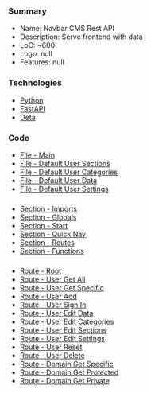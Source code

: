### Summary
- Name: Navbar CMS Rest API
- Description: Serve frontend with data
- LoC: ~600
- Logo: null
- Features: null

### Technologies
- [Python](https://www.python.org/)
- [FastAPI](https://fastapi.tiangolo.com/)
- [Deta](https://deta.space/developers)

### Code
- [File - Main](https://github.com/Sinc0/PythonCmsRestAPI/blob/master/main.py)
- [File - Default User Sections](https://github.com/Sinc0/PythonCmsRestAPI/blob/master/defaultSections.json)
- [File - Default User Categories](https://github.com/Sinc0/PythonCmsRestAPI/blob/master/defaultCategories.json)
- [File - Default User Data](https://github.com/Sinc0/PythonCmsRestAPI/blob/master/defaultData.json)
- [File - Default User Settings](https://github.com/Sinc0/PythonCmsRestAPI/blob/master/defaultSettings.json)
###
- [Section - Imports](https://github.com/Sinc0/PythonCmsRestAPI/blob/master/main.py#L1)
- [Section - Globals](https://github.com/Sinc0/PythonCmsRestAPI/blob/master/main.py#L12)
- [Section - Start](https://github.com/Sinc0/PythonCmsRestAPI/blob/master/main.py#L23)
- [Section - Quick Nav](https://github.com/Sinc0/PythonCmsRestAPI/blob/master/main.py#L43)
- [Section - Routes](https://github.com/Sinc0/PythonCmsRestAPI/blob/master/main.py#L68)
- [Section - Functions](https://github.com/Sinc0/PythonCmsRestAPI/blob/master/main.py#L738)
###
- [Route - Root](https://github.com/Sinc0/PythonCmsRestAPI/blob/master/main.py#L69-L71)
- [Route - User Get All](https://github.com/Sinc0/PythonCmsRestAPI/blob/master/main.py#L75-L81)
- [Route - User Get Specific](https://github.com/Sinc0/PythonCmsRestAPI/blob/master/main.py#L179-L235)
- [Route - User Add](https://github.com/Sinc0/PythonCmsRestAPI/blob/master/main.py#L85-L133)
- [Route - User Sign In](https://github.com/Sinc0/PythonCmsRestAPI/blob/master/main.py#L137-L175)
- [Route - User Edit Data](https://github.com/Sinc0/PythonCmsRestAPI/blob/master/main.py#L239-L273)
- [Route - User Edit Categories](https://github.com/Sinc0/PythonCmsRestAPI/blob/master/main.py#L277-L316)
- [Route - User Edit Sections](https://github.com/Sinc0/PythonCmsRestAPI/blob/master/main.py#L320-L358)
- [Route - User Edit Settings](https://github.com/Sinc0/PythonCmsRestAPI/blob/master/main.py#L362-L476)
- [Route - User Reset](https://github.com/Sinc0/PythonCmsRestAPI/blob/master/main.py#L480-L532)
- [Route - User Delete](https://github.com/Sinc0/PythonCmsRestAPI/blob/master/main.py#L536-L575)
- [Route - Domain Get Specific](https://github.com/Sinc0/PythonCmsRestAPI/blob/master/main.py#L579-L638)
- [Route - Domain Get Protected](https://github.com/Sinc0/PythonCmsRestAPI/blob/master/main.py#L642-L694)
- [Route - Domain Get Private](https://github.com/Sinc0/PythonCmsRestAPI/blob/master/main.py#L697-L734)